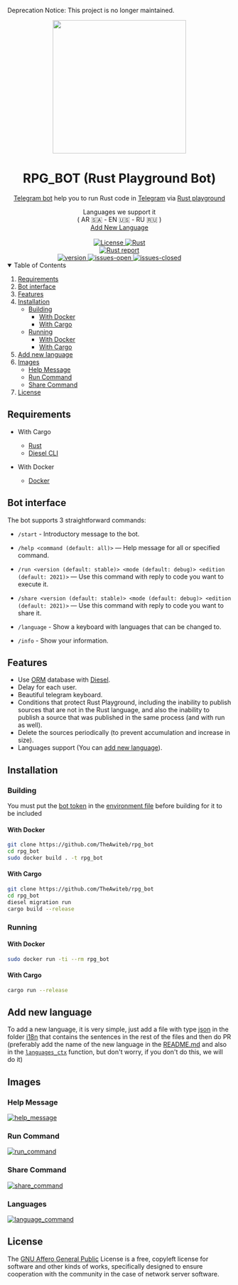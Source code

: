 Deprecation Notice: This project is no longer maintained.

<div align="center">
  <img width=300 src="https://rustacean.net/assets/rustacean-flat-happy.png">
  <h1>RPG_BOT (Rust Playground Bot)</h1>
  <p><a href="https://core.telegram.org/bots/api">Telegram bot</a> help you to run Rust code in <a href="https://telegram.org/">Telegram</a> via <a href="https://play.rust-lang.org/">Rust playground</a></p>
  Languages we support it<br>
   ( AR 🇸🇦 - EN 🇺🇸 - RU 🇷🇺 )
   <br>
  <a href="https://github.com/TheAwiteb/rpg_bot#Add-new-language">Add New Language</a>
  <br><br>
  <a href="https://opensource.org/licenses/MIT">
    <img src="https://img.shields.io/badge/license-MIT-orange.svg" alt="License">
  </a>
  <a href="https://rust-lang.org/">
    <img src="https://img.shields.io/badge/Made%20with-Rust-orange.svg" alt="Rust">
  </a>
  <br>
  <a href="https://rust-reportcard.xuri.me/report/github.com/TheAwiteb/rpg_bot">
    <img src="https://rust-reportcard.xuri.me/badge/github.com/TheAwiteb/rpg_bot" alt="Rust report">
  </a>
  <br>
  <a href="https://github.com/theawiteb/rpg_bot">
    <img src="https://badge.fury.io/gh/theawiteb%2Frpg_bot.svg" alt="version">
  </a>
  <a href="https://github.com/TheAwiteb/rpg_bot/issues?q=is%3Aissue+is%3Aopen+">
    <img src="https://img.shields.io/github/issues/theawiteb/rpg_bot.svg" alt="issues-open">
  </a>
  <a href="https://github.com/TheAwiteb/rpg_bot/issues?q=is%3Aissue+is%3Aclosed+">
    <img src="https://img.shields.io/github/issues-closed/theawiteb/rpg_bot.svg" alt="issues-closed">
  </a>
</div>

<details open>
  <summary>Table of Contents</summary>
  <ol>
    <li>
      <a href="#Requirements">Requirements</a>
    </li>
    <li>
      <a href="#Bot-interface">Bot interface</a>
    </li>
    <li>
      <a href="#Features">Features</a>
    </li>
    <li>
      <a href="#Installation">Installation</a>
      <ul>
        <li>
          <a href="#Building">Building</a>
          <ul>
            <li>
              <a href="#With-Docker">With Docker</a>
            </li>
            <li>
              <a href="#With-Cargo">With Cargo</a>
            </li>
          </ul>
        </li>
        <li>
          <a href="#Running">Running</a>
          <ul>
            <li>
              <a href="#With-Docker">With Docker</a>
            </li>
            <li>
              <a href="#With-Cargo">With Cargo</a>
            </li>
          </ul>
        </li>
      </ul>
    </li>
    <li>
      <a href="#Add-new-language">Add new language</a>
    </li>
    <li>
      <a href="#Images">Images</a>
      <ul>
          <li><a href="#Help-Message">Help Message</a></li>
          <li><a href="#Run-Command">Run Command</a></li>
          <li><a href="#Share-Command">Share Command</a></li>
      </ul>
    </li>
    <li><a href="#License">License</a></li>
  </ol>
</details>

## Requirements
* With Cargo
  * [Rust](https://rust-lang.org/)
  * [Diesel CLI](https://crates.io/crates/diesel_cli)

* With Docker
  * [Docker](https://docker.com)

## Bot interface

The bot supports 3 straightforward commands:
- `/start` - Introductory message to the bot.

- `/help <command (default: all)>` — Help message for all or specified command.

- `/run <version (default: stable)> <mode (default: debug)> <edition (default: 2021)>` — Use this command with reply to code you want to execute it.

- `/share <version (default: stable)> <mode (default: debug)> <edition (default: 2021)>` — Use this command with reply to code you want to share it.

- `/language` - Show a keyboard with languages that can be changed to.

- `/info` - Show your information.
## Features
- Use [ORM](https://en.wikipedia.org/wiki/Object%E2%80%93relational_mapping) database with [Diesel](https://github.com/diesel-rs/diesel).
- Delay for each user.  <!-- (You can update it from bot) -->
- Beautiful telegram keyboard.
- Conditions that protect Rust Playground, including the inability to publish sources that are not in the Rust language, and also the inability to publish a source that was published in the same process (and with run as well).
- Delete the sources periodically (to prevent accumulation and increase in size).
- Languages support (You can [add new language](https://github.com/TheAwiteb/rpg_bot#Add-new-language)).
<!-- - Possibility to [Broadcast messages](https://www.dictionary.com/browse/broadcast) to all users 🤩 -->
<!-- - Do not save a previously saved source (the saved one is used). -->
<!-- - Admin interface -->
<!-- - Possibility to adjust the limit and the delay time for each user. -->
<!-- - Possibility to set more than one admin. -->

## Installation
### Building
You must put the [bot token](https://core.telegram.org/bots#3-how-do-i-create-a-bot) in the [environment file](.env) before building for it to be included

#### With Docker
```bash
git clone https://github.com/TheAwiteb/rpg_bot
cd rpg_bot
sudo docker build . -t rpg_bot
```
#### With Cargo
```bash
git clone https://github.com/TheAwiteb/rpg_bot
cd rpg_bot
diesel migration run
cargo build --release
```

### Running

#### With Docker
```bash
sudo docker run -ti --rm rpg_bot 
```
#### With Cargo
```bash
cargo run --release
```

## Add new language
To add a new language, it is very simple, just add a file with type [json](https://en.wikipedia.org/wiki/JSON) in the folder [i18n](i18n) that contains the sentences in the rest of the files and then do PR (preferably add the name of the new language in the [README.md](README.md) and also in the [`languages_ctx`](https://github.com/TheAwiteb/rpg_bot/blob/master/src/rpg_db.rs#L30) function, but don't worry, if you don't do this, we will do it)

## Images
### Help Message
[![help_message](https://i.suar.me/nzYza/s)](https://i.suar.me/nzYza)

### Run Command
[![run_command](https://i.suar.me/aZ6mz/s)](https://i.suar.me/aZ6mz)

### Share Command
[![share_command](https://i.suar.me/289jQ/s)](https://i.suar.me/289jQ)

### Languages
[![language_command](https://i.suar.me/aZ11z/s)](https://i.suar.me/aZ11z/s)

## License
The [GNU Affero General Public](https://www.gnu.org/licenses/agpl-3.0.en.html) License is a free, copyleft license for software and other kinds of works, specifically designed to ensure cooperation with the community in the case of network server software.
